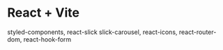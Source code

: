 # React + Vite

styled-components,
react-slick slick-carousel,
react-icons,
react-router-dom,
react-hook-form
